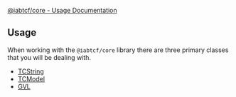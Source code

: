 [@iabtcf/core - Usage Documentation](README.md)

## Usage

When working with the `@iabtcf/core` library there are three primary classes that you will be dealing with.

- [TCString](tcstring.md)
- [TCModel](tcmodel.md)
- [GVL](gvl.md)
